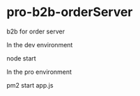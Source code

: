 # pro-b2b-orderServer
b2b for order server

In the dev environment 

node start

In the pro environment

pm2 start app.js

